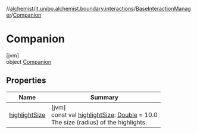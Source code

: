 //[alchemist](../../../../index.md)/[it.unibo.alchemist.boundary.interactions](../../index.md)/[BaseInteractionManager](../index.md)/[Companion](index.md)

# Companion

[jvm]\
object [Companion](index.md)

## Properties

| Name | Summary |
|---|---|
| [highlightSize](highlight-size.md) | [jvm]<br>const val [highlightSize](highlight-size.md): [Double](https://kotlinlang.org/api/latest/jvm/stdlib/kotlin/-double/index.html) = 10.0<br>The size (radius) of the highlights. |
